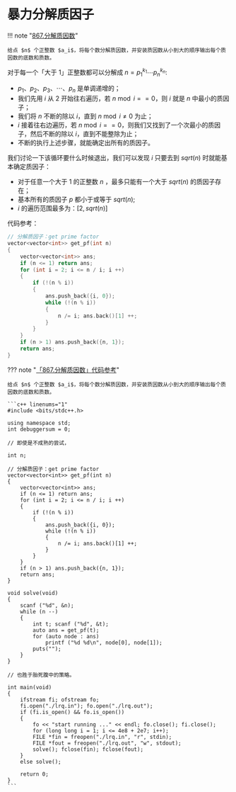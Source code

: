# 暴力分解质因子

!!! note "[867.分解质因数](https://www.acwing.com/problem/content/869/)"

    给点 $n$ 个正整数 $a_i$，将每个数分解质因数，并安装质因数从小到大的顺序输出每个质因数的底数和质数。

对于每一个「大于 1」正整数都可以分解成 $n = p_1^{k_1} \cdots p_n^{k_n}$:

- $p_1、p_2、p_3、\cdots 、p_n$ 是单调递增的；
- 我们先用 $i$ 从 $2$ 开始往右遍历，若 $n \bmod i == 0$，则 $i$ 就是 $n$ 中最小的质因子；
- 我们将 $n$ 不断的除以 $i$，直到 $n \bmod i \neq 0$ 为止；
- $i$ 接着往右边遍历，若 $n \bmod i == 0$，则我们又找到了一个次最小的质因子，然后不断的除以 $i$，直到不能整除为止；
- 不断的执行上述步骤，就能确定出所有的质因子。

我们讨论一下该循环要什么时候退出，我们可以发现 $i$ 只要去到 $sqrt(n)$ 时就能基本确定质因子：

- 对于任意一个大于 1 的正整数 $n$ ，最多只能有一个大于 $sqrt(n)$ 的质因子存在；
- 基本所有的质因子 $p$ 都小于或等于 $sqrt(n)$;
- $i$ 的遍历范围最多为：$[2, sqrt(n)]$

代码参考：

```c++
// 分解质因子：get prime factor
vector<vector<int>> get_pf(int n)
{
    vector<vector<int>> ans;    
    if (n <= 1) return ans;
    for (int i = 2; i <= n / i; i ++)
    {
        if (!(n % i))
        {
            ans.push_back({i, 0});
            while (!(n % i))
            {
                n /= i; ans.back()[1] ++;
            }
        }
    }
    if (n > 1) ans.push_back({n, 1});
    return ans;
}
```

??? note "[「867.分解质因数」代码参考](https://www.acwing.com/problem/content/869/)"

    给点 $n$ 个正整数 $a_i$，将每个数分解质因数，并安装质因数从小到大的顺序输出每个质因数的底数和质数。

    ```c++ linenums="1"
    #include <bits/stdc++.h>

    using namespace std;
    int debuggersum = 0;

    // 即使是不成熟的尝试，

    int n;

    // 分解质因子：get prime factor
    vector<vector<int>> get_pf(int n)
    {
        vector<vector<int>> ans;    
        if (n <= 1) return ans;
        for (int i = 2; i <= n / i; i ++)
        {
            if (!(n % i))
            {
                ans.push_back({i, 0});
                while (!(n % i))
                {
                    n /= i; ans.back()[1] ++;
                }
            }
        }
        if (n > 1) ans.push_back({n, 1});
        return ans;
    }

    void solve(void)
    {
        scanf ("%d", &n);
        while (n --)
        {
            int t; scanf ("%d", &t);
            auto ans = get_pf(t);
            for (auto node : ans)
                printf ("%d %d\n", node[0], node[1]);
            puts("");
        }
    }

    // 也胜于胎死腹中的策略。

    int main(void)
    {
        ifstream fi; ofstream fo;
        fi.open("./lrq.in"); fo.open("./lrq.out");
        if (fi.is_open() && fo.is_open())
        {
            fo << "start running ..." << endl; fo.close(); fi.close();
            for (long long i = 1; i <= 4e8 + 2e7; i++);
            FILE *fin = freopen("./lrq.in", "r", stdin);
            FILE *fout = freopen("./lrq.out", "w", stdout);
            solve(); fclose(fin); fclose(fout);
        }
        else solve();

        return 0;
    }
    ```